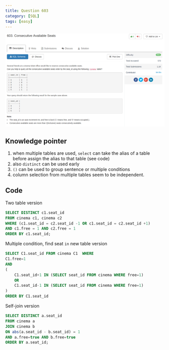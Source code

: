 ```yaml
---
title: Question 603
category: [SQL]
tags: [easy]
---
```


![Description](../Assets/Figure/question603.png)

## Knowledge pointer

1. when multiple tables are used, `select` can take the alias of a table before assign the alias to that table (see code)
2. also `distinct` can be used early
3. `()` can be used to group sentence or multiple conditions  
4. column selection from multiple tables seem to be independent.

## Code

Two table version

```sql
SELECT DISTINCT c1.seat_id
FROM cinema c1, cinema c2
WHERE (c1.seat_id = c2.seat_id -1 OR c1.seat_id = c2.seat_id +1)
AND c1.free = 1 AND c2.free = 1
ORDER BY c1.seat_id;
```

Multiple condition, find seat `in` new table version

```sql
SELECT C1.seat_id FROM cinema C1  WHERE
C1.free=1
AND
(
    C1.seat_id+1 IN (SELECT seat_id FROM cinema WHERE free=1)
    OR
    C1.seat_id-1 IN (SELECT seat_id FROM cinema WHERE free=1)
)
ORDER BY C1.seat_id
```

Self-join version

```sql
SELECT DISTINCT a.seat_id
FROM cinema a
JOIN cinema b
ON abs(a.seat_id - b.seat_id) = 1
AND a.free=true AND b.free=true
ORDER BY a.seat_id;
```
